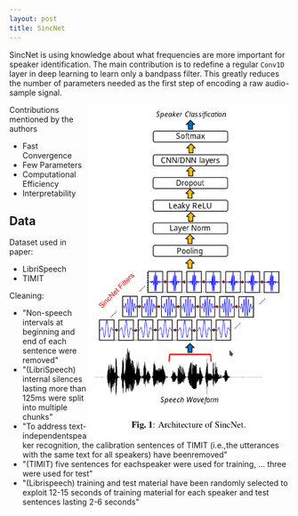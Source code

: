 ```yaml
---
layout: post
title: SincNet
---
```


SincNet is using knowledge about what frequencies are more important for speaker
identification. The main contribution is to redefine a regular `Conv1D` layer in deep
learning to learn only a bandpass filter. This greatly reduces the number of parameters
needed as the first step of encoding a raw audio-sample signal.

<!--excerpt-->

<img src="/assets/images/SincNet/SincNet.png" alt="SincNet" height='600' style='float:right'/>


Contributions mentioned by the authors
* Fast Convergence
* Few Parameters
* Computational Efficiency
* Interpretability


## Data

Dataset used in paper:
* LibriSpeech
* TIMIT

Cleaning:
* "Non-speech intervals at beginning and end of each sentence were removed"
* "(LibriSpeech) internal silences lasting more than 125ms were split into multiple chunks"
* "To address text-independentspeaker recognition, the calibration sentences of TIMIT (i.e.,the utterances with the same text for all speakers) have beenremoved"
* "(TIMIT) five  sentences  for  eachspeaker  were  used  for  training,  ... three were  used  for  test"
* "(Librispeech) training and test material have been randomly selected to exploit 12-15 seconds of training material for each speaker and test sentences lasting 2-6 seconds"
